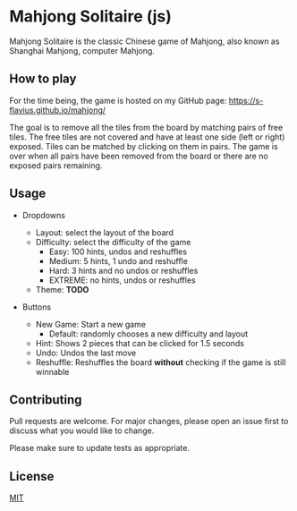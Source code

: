 # Mahjong Solitaire (js)

Mahjong Solitaire is the classic Chinese game of Mahjong, also known as Shanghai Mahjong, computer Mahjong.

## How to play

For the time being, the game is hosted on my GitHub page: https://s-flavius.github.io/mahjong/

The goal is to remove all the tiles from the board by matching pairs of free tiles. The free tiles are not covered and
have at least one side (left or right) exposed. Tiles can be matched by clicking on them in pairs. The game is over when
all pairs have been removed from the board or there are no exposed pairs remaining.

## Usage

- Dropdowns
  - Layout: select the layout of the board
  - Difficulty: select the difficulty of the game
    - Easy: 100 hints, undos and reshuffles
    - Medium: 5 hints, 1 undo and reshuffle
    - Hard: 3 hints and no undos or reshuffles
    - EXTREME: no hints, undos or reshuffles
  - Theme: **TODO**


- Buttons
  - New Game: Start a new game
    - Default: randomly chooses a new difficulty and layout
  - Hint: Shows 2 pieces that can be clicked for 1.5 seconds
  - Undo: Undos the last move
  - Reshuffle: Reshuffles the board **without** checking if the game is still winnable

## Contributing

Pull requests are welcome. For major changes, please open an issue first to discuss what you would like to change.

Please make sure to update tests as appropriate.

## License

[MIT](https://choosealicense.com/licenses/mit/)
